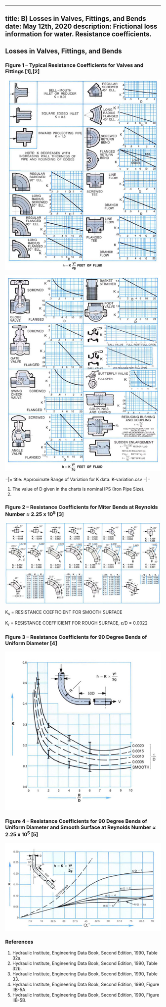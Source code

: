 -----
title:  B) Losses in Valves, Fittings, and Bends
date: May 12th, 2020
description: Frictional loss information for water. Resistance coefficients.
-----

## Losses in Valves, Fittings, and Bends

### Figure 1 – Typical Resistance Coefficients for Valves and Fittings [1],[2]

![](table-32a.png "")

![](table-32b.png "")

=|=
title: Approximate Range of Variation for K
data: K-variation.csv
=|=

1. The value of D given in the charts is nominal IPS (Iron Pipe Size).
2. <units us = "For velocities below 15 feet per second, check valves and foot valves will be only partially open and will exhibit higher values of K than that shown in the charts." metric = "For velocities below 4.6 meters per second, check valves and foot valves will be only partially open and will exhibit higher values of K than that shown in the charts."/>

### Figure 2 – Resistance Coefficients for Miter Bends at Reynolds Number ≈ 2.25 x 10<sup>5</sup> [3]

![](miter-bends.png "")

K<sub>s</sub> = RESISTANCE COEFFICIENT FOR SMOOTH SURFACE

K<sub>r</sub> = RESISTANCE COEFFICIENT FOR ROUGH SURFACE, ε/D = 0.0022

### Figure 3 – Resistance Coefficients for 90 Degree Bends of Uniform Diameter [4]

![](IIIB-5A.png "")

### Figure 4 – Resistance Coefficients for 90 Degree Bends of Uniform Diameter and Smooth Surface at Reynolds Number ≈ 2.25 x 10<sup>5</sup> [5]

![](IIIB-5B.png "")

### References
1. Hydraulic Institute, Engineering Data Book, Second Edition, 1990, Table 32a.
2. Hydraulic Institute, Engineering Data Book, Second Edition, 1990, Table 32b.
3. Hydraulic Institute, Engineering Data Book, Second Edition, 1990, Table 33. 
4. Hydraulic Institute, Engineering Data Book, Second Edition, 1990, Figure IIB-5A.
5. Hydraulic Institute, Engineering Data Book, Second Edition, 1990, Figure IIB-5B.